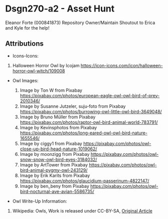 # Dsgn270-a2 - Asset Hunt 
Eleanor Forte (000841873) Repository Owner/Maintain 
Shoutout to Erica and Kyle for the help! 
## Attributions 
- Icons-Icons: 
1. Halloween Horror Owl by Icojam
  https://icon-icons.com/icon/halloween-horror-owl-witch/109008


- Owl Images: 
  1. Image by Ton W from Pixabay 
    https://pixabay.com/photos/european-eagle-owl-owl-bird-of-prey-2010346/
  2. Image by Susanne Jutzeler, suju-foto from Pixabay
    https://pixabay.com/photos/burrowing-owl-little-owl-bird-3649048/
  3. Image by Bruno Müller from Pixabay
  https://pixabay.com/photos/raptor-owl-bird-animal-world-783791/
  4. Image by Kevinsphotos from Pixabay
  https://pixabay.com/photos/long-eared-owl-owl-bird-nature-1655546/
  5. Image by ciggy1 from Pixabay
  https://pixabay.com/photos/owl-close-up-bird-head-nature-1019062/
  6. Image by moonzigg from Pixabay
  https://pixabay.com/photos/owl-snow-snow-owl-bird-eyes-3184032/
  7. Image by ArtTower from Pixabay
  https://pixabay.com/photos/owl-bird-animal-pygmy-owl-243129/
  8. Image by Erik Karits from Pixabay
  https://pixabay.com/photos/glaucidium-passerinum-4822147/
  9. Image by ben_beny from Pixabay
  https://pixabay.com/photos/owl-bird-nocturnal-ave-avian-5586735/

- Owl Write-Up Information: 
1. Wikipedia: Owls, Work is released under CC-BY-SA, [Original Article](https://en.wikipedia.org/wiki/Owl)










